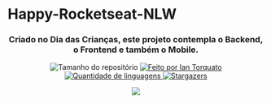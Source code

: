 <h1> Happy-Rocketseat-NLW </h1>
<h3 align="center">Criado no Dia das Crianças, este projeto contempla o Backend, o Frontend e também o Mobile.</h3>

<p align="center">
  <img alt="Tamanho do repositório" src="https://img.shields.io/github/repo-size/IanTorquato/Happy-Rocketseat-NLW">
  
  <a href="https://www.instagram.com/ian_1408/">
    <img alt="Feito por Ian Torquato" src="https://img.shields.io/badge/made%20by-Ian%20Torquato-%2304D361">
  </a>
  
  <a href="https://github.com/IanTorquato/Happy-Rocketseat-NLW/search?l=typescript">
    <img alt="Quantidade de linguagens" src="https://img.shields.io/github/languages/count/IanTorquato/Happy-Rocketseat-NLW">
  </a>
  
  <a href="https://github.com/IanTorquato/Happy-Rocketseat-NLW/stargazers">
    <img alt="Stargazers" src="https://img.shields.io/github/stars/IanTorquato/Happy-Rocketseat-NLW">
  </a>
</p>

<p align="center"> <img src="https://repository-images.githubusercontent.com/303376066/ba97b980-0c98-11eb-9213-e788aedb6625" /> </p>
